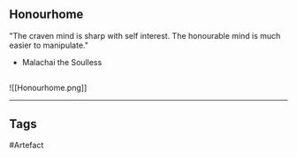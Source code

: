 ## Honourhome
"The craven mind is sharp with self interest.
The honourable mind is much easier to manipulate."
- Malachai the Soulless
## 
![[Honourhome.png]]

---
## Tags
#Artefact